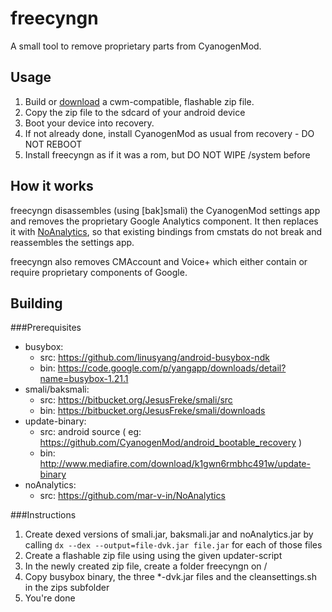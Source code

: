 freecyngn
=========

A small tool to remove proprietary parts from CyanogenMod.

Usage
-----
1.	Build or [download](https://github.com/mar-v-in/freecyngn/releases) a cwm-compatible, 
	flashable zip file.
2.	Copy the zip file to the sdcard of your android device
3.	Boot your device into recovery.
4.	If not already done, install CyanogenMod as usual from recovery - DO NOT REBOOT
5.	Install freecyngn as if it was a rom, but DO NOT WIPE /system before

How it works
------------
freecyngn disassembles (using [bak]smali) the CyanogenMod settings app and removes
the proprietary Google Analytics component. It then replaces it with 
[NoAnalytics](https://github.com/mar-v-in/NoAnalytics), so that existing
bindings from cmstats do not break and reassembles the settings app.

freecyngn also removes CMAccount and Voice+ which either contain or require
proprietary components of Google.


Building
--------

###Prerequisites

- busybox:
	- src: https://github.com/linusyang/android-busybox-ndk
	- bin: https://code.google.com/p/yangapp/downloads/detail?name=busybox-1.21.1
- smali/baksmali: 
	- src: https://bitbucket.org/JesusFreke/smali/src
	- bin: https://bitbucket.org/JesusFreke/smali/downloads
- update-binary:
	- src: android source ( eg: https://github.com/CyanogenMod/android_bootable_recovery )
	- bin: http://www.mediafire.com/download/k1gwn6rmbhc491w/update-binary
- noAnalytics:
	- src: https://github.com/mar-v-in/NoAnalytics

###Instructions

1.	Create dexed versions of smali.jar, baksmali.jar and noAnalytics.jar by 
	calling	`dx --dex --output=file-dvk.jar file.jar`	for each of those files
2.	Create a flashable zip file using using the given updater-script
3.	In the newly created zip file, create a folder freecyngn on /
4.	Copy busybox binary, the three *-dvk.jar files and the cleansettings.sh in the zips subfolder
5.	You're done
